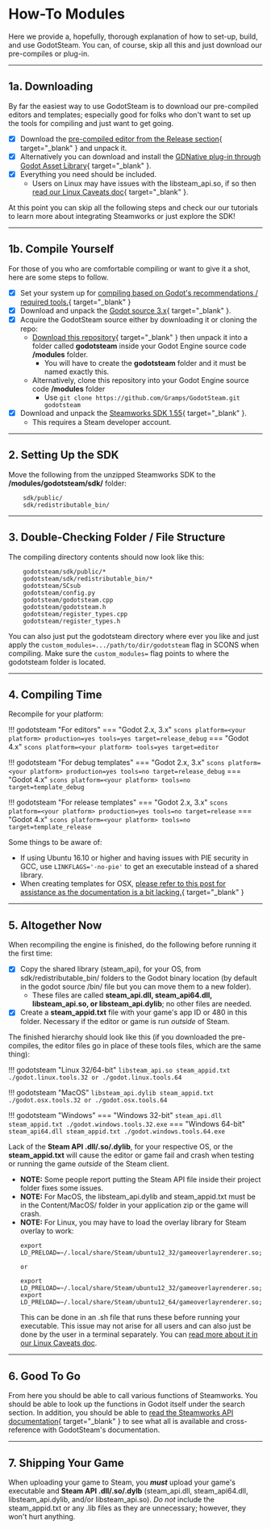 # How-To Modules

Here we provide a, hopefully, thorough explanation of how to set-up, build, and use GodotSteam.  You can, of course, skip all this and just download our pre-compiles or plug-in.

----------
## 1a. Downloading

By far the easiest way to use GodotSteam is to download our pre-compiled editors and templates; especially good for folks who don't want to set up the tools for compiling and just want to get going.

- [x] Download the [pre-compiled editor from the Release section](https://github.com/Gramps/GodotSteam/releases){ target="_blank" } and unpack it.
- [x] Alternatively you can download and install the [GDNative plug-in through Godot Asset Library](https://godotengine.org/asset-library/asset/1045){ target="_blank" }.
- [x] Everything you need should be included.
    - Users on Linux may have issues with the libsteam_api.so, if so then [read our Linux Caveats doc](https://gramps.github.io/GodotSteam/tutorials-linux-caveats.html){ target="_blank" }.

At this point you can skip all the following steps and check our our tutorials to learn more about integrating Steamworks or just explore the SDK!

------
## 1b. Compile Yourself

For those of you who are comfortable compiling or want to give it a shot, here are some steps to follow.

- [x] Set your system up for [compiling based on Godot's recommendations / required tools.](https://docs.godotengine.org/en/stable/development/compiling/index.html){ target="_blank" }
- [x] Download and unpack the [Godot source 3.x](https://github.com/godotengine/godot){ target="_blank" }.
- [x] Acquire the GodotSteam source either by downloading it or cloning the repo:
    * [Download this repository](https://github.com/Gramps/GodotSteam){ target="_blank" } then unpack it into a folder called **godotsteam** inside your Godot Engine source code **/modules** folder.
        * You will have to create the **godotsteam** folder and it must be named exactly this.
    * Alternatively, clone this repository into your Godot Engine source code **/modules** folder
        * Use ````git clone https://github.com/Gramps/GodotSteam.git godotsteam````
- [x] Download and unpack the [Steamworks SDK 1.55](https://partner.steamgames.com){ target="_blank" }.
    * This requires a Steam developer account.

------
## 2. Setting Up the SDK

Move the following from the unzipped Steamworks SDK to the **/modules/godotsteam/sdk/** folder:
````
    sdk/public/
    sdk/redistributable_bin/
````

------
## 3. Double-Checking Folder / File Structure

The compiling directory contents should now look like this:
````
    godotsteam/sdk/public/*
    godotsteam/sdk/redistributable_bin/*
    godotsteam/SCsub
    godotsteam/config.py
    godotsteam/godotsteam.cpp
    godotsteam/godotsteam.h
    godotsteam/register_types.cpp
    godotsteam/register_types.h
````

You can also just put the godotsteam directory where ever you like and just apply the ````custom_modules=.../path/to/dir/godotsteam```` flag in SCONS when compiling.  Make sure the ````custom_modules=```` flag points to where the godotsteam folder is located.

------
## 4. Compiling Time

Recompile for your platform:

!!! godotsteam "For editors"
    === "Godot 2.x, 3.x"
        ````scons platform=<your platform> production=yes tools=yes target=release_debug````
    === "Godot 4.x"
        ````scons platform=<your platform> tools=yes target=editor````

!!! godotsteam "For debug templates"
    === "Godot 2.x, 3.x"
        ````scons platform=<your platform> production=yes tools=no target=release_debug````
    === "Godot 4.x"
        ````scons platform=<your platform> tools=no target=template_debug````

!!! godotsteam "For release templates"
    === "Godot 2.x, 3.x"
        ````scons platform=<your platform> production=yes tools=no target=release````
    === "Godot 4.x"
        ````scons platform=<your platform> tools=no target=template_release````

Some things to be aware of:

- If using Ubuntu 16.10 or higher and having issues with PIE security in GCC, use ````LINKFLAGS='-no-pie'```` to get an executable instead of a shared library.
- When creating templates for OSX, [please refer to this post for assistance as the documentation is a bit lacking.](http://steamcommunity.com/app/404790/discussions/0/364042703865087202/){ target="_blank" }

------
## 5. Altogether Now

When recompiling the engine is finished, do the following before running it the first time:

- [x] Copy the shared library (steam_api), for your OS, from sdk/redistributable_bin/ folders to the Godot binary location (by default in the godot source /bin/ file but you can move them to a new folder).
    - These files are called **steam_api.dll, steam_api64.dll, libsteam_api.so, or libsteam_api.dylib**; no other files are needed.
- [x] Create a **steam_appid.txt** file with your game's app ID or 480 in this folder.  Necessary if the editor or game is run _outside_ of Steam.

The finished hierarchy should look like this (if you downloaded the pre-compiles, the editor files go in place of these tools files, which are the same thing):

!!! godotsteam "Linux 32/64-bit"
    ```
    libsteam_api.so
    steam_appid.txt
    ./godot.linux.tools.32 or ./godot.linux.tools.64
    ```
 
!!! godotsteam "MacOS"
    ```
    libsteam_api.dylib
    steam_appid.txt
    ./godot.osx.tools.32 or ./godot.osx.tools.64
    ```
  
!!! godotsteam "Windows"
    === "Windows 32-bit"
        ```
        steam_api.dll
        steam_appid.txt
        ./godot.windows.tools.32.exe
        ```
    === "Windows 64-bit"
        ```
        steam_api64.dll
        steam_appid.txt
        ./godot.windows.tools.64.exe
        ```

Lack of the **Steam API .dll/.so/.dylib**, for your respective OS, or the **steam_appid.txt** will cause the editor or game fail and crash when testing or running the game _outside_ of the Steam client.

- **NOTE:** Some people report putting the Steam API file inside their project folder fixes some issues.
- **NOTE:** For MacOS, the libsteam_api.dylib and steam_appid.txt must be in the Content/MacOS/ folder in your application zip or the game will crash.
- **NOTE:** For Linux, you may have to load the overlay library for Steam overlay to work:
  ```
  export LD_PRELOAD=~/.local/share/Steam/ubuntu12_32/gameoverlayrenderer.so;~/.local/share/Steam/ubuntu12_64/gameoverlayrenderer.so
  
  or 
  
  export LD_PRELOAD=~/.local/share/Steam/ubuntu12_32/gameoverlayrenderer.so;
  export LD_PRELOAD=~/.local/share/Steam/ubuntu12_64/gameoverlayrenderer.so;
  ```
  This can be done in an .sh file that runs these before running your executable.  This issue may not arise for all users and can also just be done by the user in a terminal separately.  You can [read more about it in our Linux Caveats doc](/tutorials/linux_caveats/).

------
## 6. Good To Go

From here you should be able to call various functions of Steamworks. You should be able to look up the functions in Godot itself under the search section. In addition, you should be able to [read the Steamworks API documentation](https://partner.steamgames.com/doc/home){ target="_blank" } to see what all is available and cross-reference with GodotSteam's documentation.

------
## 7. Shipping Your Game

When uploading your game to Steam, you _**must**_ upload your game's executable and **Steam API .dll/.so/.dylb** (steam_api.dll, steam_api64.dll, libsteam_api.dylib, and/or libsteam_api.so).  *Do not* include the steam_appid.txt or any .lib files as they are unnecessary; however, they won't hurt anything.
